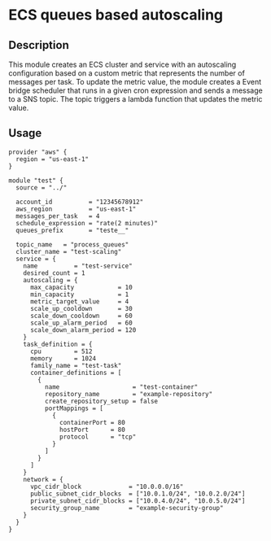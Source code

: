 # ECS queues based autoscaling

## Description

This module creates an ECS cluster and service with an autoscaling configuration based on a custom metric that represents the number of messages per task.
To update the metric value, the module creates a Event bridge scheduler that runs in a given cron expression and sends a message to a SNS topic. The topic triggers a lambda function that updates the metric value.

## Usage

```hcl
provider "aws" {
  region = "us-east-1"
}

module "test" {
  source = "../"

  account_id          = "12345678912"
  aws_region          = "us-east-1"
  messages_per_task   = 4
  schedule_expression = "rate(2 minutes)"
  queues_prefix       = "teste__"

  topic_name   = "process_queues"
  cluster_name = "test-scaling"
  service = {
    name          = "test-service"
    desired_count = 1
    autoscaling = {
      max_capacity            = 10
      min_capacity            = 1
      metric_target_value     = 4
      scale_up_cooldown       = 30
      scale_down_cooldown     = 60
      scale_up_alarm_period   = 60
      scale_down_alarm_period = 120
    }
    task_definition = {
      cpu         = 512
      memory      = 1024
      family_name = "test-task"
      container_definitions = [
        {
          name                    = "test-container"
          repository_name         = "example-repository"
          create_repository_setup = false
          portMappings = [
            {
              containerPort = 80
              hostPort      = 80
              protocol      = "tcp"
            }
          ]
        }
      ]
    }
    network = {
      vpc_cidr_block             = "10.0.0.0/16"
      public_subnet_cidr_blocks  = ["10.0.1.0/24", "10.0.2.0/24"]
      private_subnet_cidr_blocks = ["10.0.4.0/24", "10.0.5.0/24"]
      security_group_name        = "example-security-group"
    }
  }
}
```